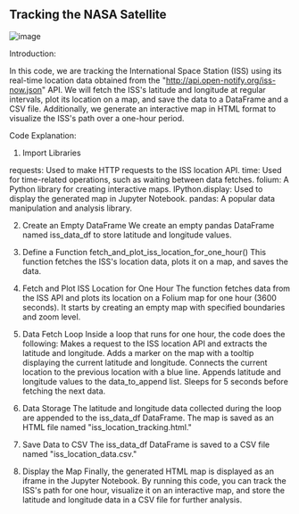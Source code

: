 ## Tracking the NASA Satellite
![image](https://github.com/Akhilmothe/603_Assignment_04/assets/114513479/8815187c-8cf4-42d5-a102-70479509c642)

Introduction:

In this code, we are tracking the International Space Station (ISS) using its real-time location data obtained from the "http://api.open-notify.org/iss-now.json" API. We will fetch the ISS's latitude and longitude at regular intervals, plot its location on a map, and save the data to a DataFrame and a CSV file. Additionally, we generate an interactive map in HTML format to visualize the ISS's path over a one-hour period.

Code Explanation:

1. Import Libraries

requests: Used to make HTTP requests to the ISS location API.
time: Used for time-related operations, such as waiting between data fetches.
folium: A Python library for creating interactive maps.
IPython.display: Used to display the generated map in Jupyter Notebook.
pandas: A popular data manipulation and analysis library.

2. Create an Empty DataFrame
We create an empty pandas DataFrame named iss_data_df to store latitude and longitude values.

3. Define a Function fetch_and_plot_iss_location_for_one_hour()
This function fetches the ISS's location data, plots it on a map, and saves the data.

5. Fetch and Plot ISS Location for One Hour
The function fetches data from the ISS API and plots its location on a Folium map for one hour (3600 seconds).
It starts by creating an empty map with specified boundaries and zoom level.

6. Data Fetch Loop
Inside a loop that runs for one hour, the code does the following:
Makes a request to the ISS location API and extracts the latitude and longitude.
Adds a marker on the map with a tooltip displaying the current latitude and longitude.
Connects the current location to the previous location with a blue line.
Appends latitude and longitude values to the data_to_append list.
Sleeps for 5 seconds before fetching the next data.

7. Data Storage
The latitude and longitude data collected during the loop are appended to the iss_data_df DataFrame.
The map is saved as an HTML file named "iss_location_tracking.html."

8. Save Data to CSV
The iss_data_df DataFrame is saved to a CSV file named "iss_location_data.csv."

9. Display the Map
Finally, the generated HTML map is displayed as an iframe in the Jupyter Notebook.
By running this code, you can track the ISS's path for one hour, visualize it on an interactive map, and store the latitude and longitude data in a CSV file for further analysis.





